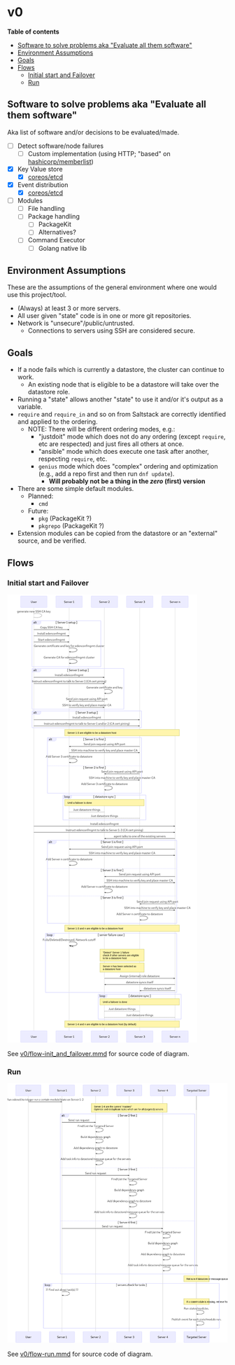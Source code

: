 # v0

**Table of contents**

<!-- TOC depthFrom:2 depthTo:6 withLinks:1 updateOnSave:1 orderedList:0 -->

- [Software to solve problems aka "Evaluate all them software"](#software-to-solve-problems-aka-evaluate-all-them-software)
- [Environment Assumptions](#environment-assumptions)
- [Goals](#goals)
- [Flows](#flows)
	- [Initial start and Failover](#initial-start-and-failover)
	- [Run](#run)

<!-- /TOC -->

## Software to solve problems aka "Evaluate all them software"

Aka list of software and/or decisions to be evaluated/made.

- [ ] Detect software/node failures
    - [ ] Custom implementation (using HTTP; "based" on [hashicorp/memberlist](https://github.com/hashicorp/memberlist))
- [x] Key Value store
    - [x] [coreos/etcd](https://github.com/coreos/etcd)
- [x] Event distribution
    - [x] [coreos/etcd](https://github.com/coreos/etcd)
- [ ] Modules
    - [ ] File handling
    - [ ] Package handling
        - [ ] PackageKit
        - [ ] Alternatives?
    - [ ] Command Executor
        - [ ] Golang native lib

## Environment Assumptions

These are the assumptions of the general environment where one would use this project/tool.

* (Always) at least 3 or more servers.
* All user given "state" code is in one or more git repositories.
* Network is "unsecure"/public/untrusted.
    * Connections to servers using SSH are considered secure.

## Goals

* If a node fails which is currently a datastore, the cluster can continue to work.
    * An existing node that is eligible to be a datastore will take over the datastore role.
* Running a "state" allows another "state" to use it and/or it's output as a variable.
* `require` and `require_in` and so on from Saltstack are correctly identified and applied to the ordering.
    * NOTE: There will be different ordering modes, e.g.:
        - "justdoit" mode which does not do any ordering (except `require`, etc are respected) and just fires all others at once.
        - "ansible" mode which does execute one task after another, respecting `require`, etc.
        - `genius` mode which does "complex" ordering and optimization (e.g., add a repo first and then run `dnf update`).
            - **Will probably not be a thing in the _zero_ (first) version**
* There are some simple default modules.
    * Planned:
        * `cmd`
    * Future:
        * `pkg` (PackageKit ?)
        * `pkgrepo` (PackageKit ?)
* Extension modules can be copied from the datastore or an "external" source, and be verified.

## Flows
### Initial start and Failover

![v0/flow-init_and_failover.mmd rendered](v0/flow-init_and_failover.mmd.png)

See [v0/flow-init_and_failover.mmd](v0/flow-init_and_failover.mmd) for source code of diagram.

### Run

![v0/flow-run.mmd rendered](v0/flow-run.mmd.png)

See [v0/flow-run.mmd](v0/flow-run.mmd) for source code of diagram.
